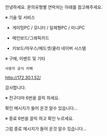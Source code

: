 안녕하세요.
문의유형별 연락처는 아래를 참고해주세요.

※ 기술 및 서비스
- 게이밍PC / 모니터 / 일체형PC / 미니PC

- 메인보드/그래픽카드

- 키보드/마우스/헤드셋/쿨러
  네이버 시스템 

※ 구매, 이벤트 및 기타
   
    사용자 공식 카페
http://172.30.1.52/

감사합니다.

※ 전구다마 6번을 끌릭 하세요.

확인 메시지가 들어 온것 알수 있습니다...

※ 종료  6번을 끌릭 하고 확인 누르세요.

그럼 종료 메시지가 들어 온것 알수 있습니다... 
